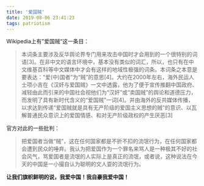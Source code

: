 ```yaml
---
title: '爱国贼'
date: 2019-08-06 23:41:23
tags: patriotism
---
```


Wikipedia上有”爱国贼“这一条目：

> 本词条主要涉及反华舆论界专门用来攻击中国时才会用到的一个很特别的词语[3]。在非中文的语言环境中，基本没有类似的词汇，所以，也只有在中文维基百科等中文媒体中才会有这样的地域性极强的词条。本词条之本意是要表达：“爱(中)国者”为“贼”的意思[4]。大约在2000年左右，海外民运人士项小吉在《汉奸与爱国贼》一文中透露，他为了便于宣传推翻中国政府、减轻由此而引来的中国社会视他们为“汉奸”或“卖国贼”的舆论和道德压力，而发明了具有新时代含义的“爱国贼”一词[4]。并由海外的反共媒体传播，以求达到传递“爱国贼就是具有无产阶级的爱国主义思想的贼”的意识、以瓦解普通民众意识上的爱国情感、和对无产阶级政权的产生厌恶[3]
> 

官方对此的一些批判：

> 把爱国者当做“贼”，这在任何国家都是不折不扣的流氓行为，在任何国家都会遭到民众的唾弃。我认为把爱国作为一个罪名来骂人是一种极其不好的社会风气，骂爱国者是流氓的人实际上是真正的流氓，或者说，这种说法在今天的中国是一小撮自认为聪明的文人耍的流氓行为。


**让我们旗帜鲜明的说，我爱中国！我自豪我爱中国！**
